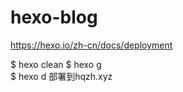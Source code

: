 # hexo-blog

https://hexo.io/zh-cn/docs/deployment

$ hexo clean 
$ hexo g     
$ hexo d
部署到hqzh.xyz
